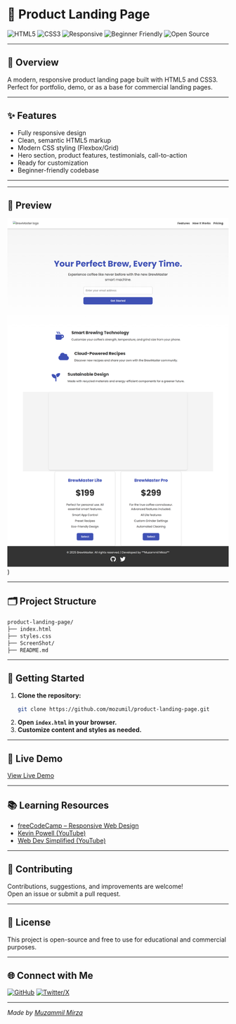 # 🚀 Product Landing Page

![HTML5](https://img.shields.io/badge/HTML5-E34F26?style=for-the-badge&logo=html5&logoColor=white)
![CSS3](https://img.shields.io/badge/CSS3-1572B6?style=for-the-badge&logo=css3&logoColor=white)
![Responsive](https://img.shields.io/badge/Responsive-Design-29B6F6?style=for-the-badge)
![Beginner Friendly](https://img.shields.io/badge/Beginner-Friendly-brightgreen?style=for-the-badge)
![Open Source](https://img.shields.io/badge/Open%20Source-yes-success)

---

## 📖 Overview

A modern, responsive product landing page built with HTML5 and CSS3. Perfect for portfolio, demo, or as a base for commercial landing pages.

---

## ✨ Features

- Fully responsive design
- Clean, semantic HTML5 markup
- Modern CSS styling (Flexbox/Grid)
- Hero section, product features, testimonials, call-to-action
- Ready for customization
- Beginner-friendly codebase

---

---

## 📸 Preview

![product-landing-page](https://github.com/mozumil/product-landing-page/blob/main/ScreenShot.png?raw=true))

---

## 🗂️ Project Structure

```
product-landing-page/
├── index.html
├── styles.css
├── ScreenShot/
├── README.md
```

---

## 🏁 Getting Started

1. **Clone the repository:**
    ```bash
    git clone https://github.com/mozumil/product-landing-page.git
    ```
2. **Open `index.html` in your browser.**
3. **Customize content and styles as needed.**

---

## 🔗 Live Demo

[View Live Demo](https://mozumil.github.io/product-landing-page/)

---

## 📚 Learning Resources

- [freeCodeCamp – Responsive Web Design](https://www.freecodecamp.org/learn/2022/responsive-web-design/)
- [Kevin Powell (YouTube)](https://www.youtube.com/@KevinPowell)
- [Web Dev Simplified (YouTube)](https://www.youtube.com/@WebDevSimplified)

---

## 🤝 Contributing

Contributions, suggestions, and improvements are welcome!  
Open an issue or submit a pull request.

---

## 📝 License

This project is open-source and free to use for educational and commercial purposes.

---

## 🌐 Connect with Me

[![GitHub](https://img.shields.io/badge/GitHub-mozumil-181717?style=flat&logo=github)](https://github.com/mozumil)
[![Twitter/X](https://img.shields.io/badge/Twitter-@hiMuzammil-1DA1F2?style=flat&logo=twitter)](https://x.com/hiMuzammil)

---

*Made by [Muzammil Mirza](https://github.com/mozumil)*
